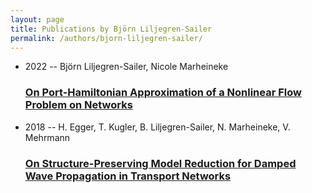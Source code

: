 ```yaml
---
layout: page
title: Publications by Björn Liljegren-Sailer
permalink: /authors/bjorn-liljegren-sailer/
---
```


<ul class="post-list">
<li><span class='post-meta'>2022 -- Björn Liljegren-Sailer, Nicole Marheineke</span><h3><a class='post-link' href='../../on-port-hamiltonian-approximation-of-a-nonlinear-flow-problem-on-networks'>On Port-Hamiltonian Approximation of a Nonlinear Flow Problem on Networks</a></h3></li>
<li><span class='post-meta'>2018 -- H. Egger, T. Kugler, B. Liljegren-Sailer, N. Marheineke, V. Mehrmann</span><h3><a class='post-link' href='../../on-structure-preserving-model-reduction-for-damped-wave-propagation-in-transport-networks'>On Structure-Preserving Model Reduction for Damped Wave Propagation in Transport Networks</a></h3></li>

</ul>
